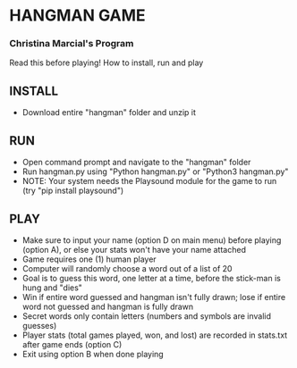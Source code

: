 # HANGMAN GAME
### Christina Marcial's Program
Read this before playing! How to install, run and play

## INSTALL
- Download entire "hangman" folder and unzip it

## RUN
- Open command prompt and navigate to the "hangman" folder
- Run hangman.py using "Python hangman.py" or "Python3 hangman.py"
- NOTE: Your system needs the Playsound module for the game to run (try "pip install playsound")

## PLAY
- Make sure to input your name (option D on main menu) before playing (option A), or else your stats won't have your name attached
- Game requires one (1) human player
- Computer will randomly choose a word out of a list of 20
- Goal is to guess this word, one letter at a time, before the stick-man is hung and "dies"
- Win if entire word guessed and hangman isn't fully drawn; lose if entire word not guessed and hangman is fully drawn
- Secret words only contain letters (numbers and symbols are invalid guesses)
- Player stats (total games played, won, and lost) are recorded in stats.txt after game ends (option C)
- Exit using option B when done playing